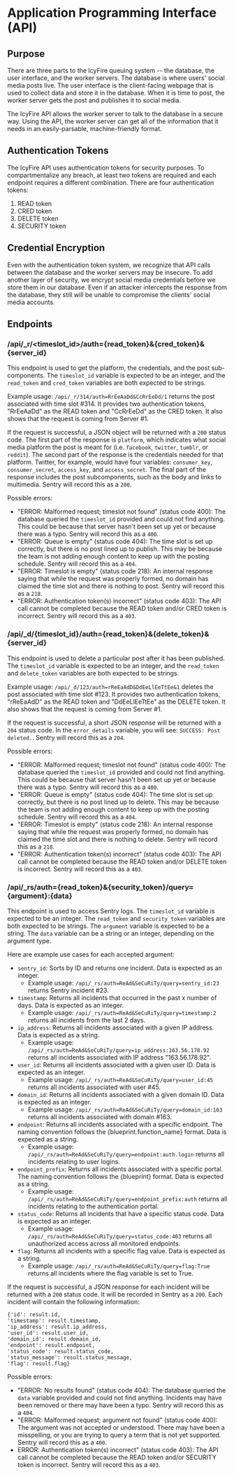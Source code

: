 # Application Programming Interface (API)

## Purpose

There are three parts to the IcyFire queuing system -- the database, the user interface, and the worker servers. The database is where users' social media posts live. The user interface is the client-facing webpage that is used to collect data and store it in the database. When it is time to post, the worker server gets the post and publishes it to social media.

The IcyFire API allows the worker server to talk to the database in a secure way. Using the API, the worker server can get all of the information that it needs in an easily-parsable, machine-friendly format.

## Authentication Tokens

The IcyFire API uses authentication tokens for security purposes. To compartmentalize any breach, at least two tokens are required and each endpoint requires a different combination. There are four authentication tokens:

1. READ token
2. CRED token
3. DELETE token
4. SECURITY token

## Credential Encryption

Even with the authentication token system, we recognize that API calls between the database and the worker servers may be insecure. To add another layer of security, we encrypt social media credentials before we store them in our database. Even if an attacker intercepts the response from the database, they still will be unable to compromise the clients' social media accounts.

## Endpoints

### /api/_r/<timeslot_id>/auth={read_token}&{cred_token}&{server_id}

This endpoint is used to get the platform, the credentials, and the post sub-components. The `timeslot_id` variable is expected to be an integer, and the `read_token` and `cred_token` variables are both expected to be strings.

Example usage: `/api/_r/314/auth=RrEeAaDd&CcRrEeDd/1` returns the post associated with time slot #314. It provides two authentication tokens, "RrEeAaDd" as the READ token and "CcRrEeDd" as the CRED token. It also shows that the request is coming from Server #1.

If the request is successful, a JSON object will be returned with a `200` status code. The first part of the response is `platform`, which indicates what social media platform the post is meant for (i.e. `facebook`, `twitter`, `tumblr`, or `reddit`). The second part of the response is the credentials needed for that platform. Twitter, for example, would have four variables: `consumer_key`, `consumer_secret`, `access_key`, and `access_secret`. The final part of the response includes the post subcomponents, such as the body and links to multimedia. Sentry will record this as a `200`.

Possible errors:

- "ERROR: Malformed request; timeslot not found" (status code 400): The database queried the `timeslot_id` provided and could not find anything. This could be because that server hasn't been set up yet or because there was a typo. Sentry will record this as a `400`.
- "ERROR: Queue is empty" (status code 404): The time slot is set up correctly, but there is no post lined up to publish. This may be because the team is not adding enough content to keep up with the posting schedule. Sentry will record this as a `404`.
- "ERROR: Timeslot is empty" (status code 218): An internal response saying that while the request was properly formed, no domain has claimed the time slot and there is nothing to post. Sentry will record this as a `218`.
- "ERROR: Authentication token(s) incorrect" (status code 403): The API call cannot be completed because the READ token and/or CRED token is incorrect. Sentry will record this as a `403`.

### /api/_d/{timeslot_id}/auth={read_token}&{delete_token}&{server_id}

This endpoint is used to delete a particular post after it has been published. The `timeslot_id` variable is expected to be an integer, and the `read_token` and `delete_token` variables are both expected to be strings.

Example usage: `/api/_d/123/auth=rReEaAdD&DdEeLlEeTtEe&1` deletes the post associated with time slot #123. It provides two authentication tokens, "rReEaAdD" as the READ token and "DdEeLlEeTtEe" as the DELETE token. It also shows that the request is coming from Server #1.

If the request is successful, a short JSON response will be returned with a `204` status code. In the `error_details` variable, you will see: `SUCCESS: Post deleted.`. Sentry will record this as a `204`.

Possible errors:

- "ERROR: Malformed request; timeslot not found" (status code 400): The database queried the `timeslot_id` provided and could not find anything. This could be because that server hasn't been set up yet or because there was a typo. Sentry will record this as a `400`.
- "ERROR: Queue is empty" (status code 404): The time slot is set up correctly, but there is no post lined up to delete. This may be because the team is not adding enough content to keep up with the posting schedule. Sentry will record this as a `404`.
- "ERROR: Timeslot is empty" (status code 218): An internal response saying that while the request was properly formed, no domain has claimed the time slot and there is nothing to delete. Sentry will record this as a `218`.
- "ERROR: Authentication token(s) incorrect" (status code 403): The API call cannot be completed because the READ token and/or DELETE token is incorrect. Sentry will record this as a `403`.

### /api/_rs/auth={read_token}&{security_token}/query={argument}:{data}

This endpoint is used to access Sentry logs. The `timeslot_id` variable is expected to be an integer. The `read_token` and `security_token` variables are both expected to be strings. The `argument` variable is expected to be a string. The `data` variable can be a string or an integer, depending on the argument type.

Here are example use cases for each accepted argument:

- `sentry_id`: Sorts by ID and returns one incident. Data is expected as an integer.
    - Example usage: `/api/_rs/auth=ReAd&SeCuRiTy/query=sentry_id:23` returns Sentry incident #23.
- `timestamp`: Returns all incidents that occurred in the past x number of days. Data is expected as an integer.
    - Example usage: `/api/_rs/auth=ReAd&SeCuRiTy/query=timestamp:2` returns all incidents from the last 2 days.
- `ip_address`: Returns all incidents associated with a given IP address. Data is expected as a string.
    - Example usage: `/api/_rs/auth=ReAd&SeCuRiTy/query=ip_address:163.56.178.92` returns all incidents associated with IP address "163.56.178.92".
- `user_id`: Returns all incidents associated with a given user ID. Data is expected as an integer.
    - Example usage: `/api/_rs/auth=ReAd&SeCuRiTy/query=user_id:45` returns all incidents associated with user #45.
- `domain_id`: Returns all incidents associated with a given domain ID. Data is expected as an integer.
    - Example usage: `/api/_rs/auth=ReAd&SeCuRiTy/query=domain_id:163` returns all incidents associated with domain #163.
- `endpoint`: Returns all incidents associated with a specific endpoint. The naming convention follows the {blueprint.function_name} format. Data is expected as a string.
    - Example usage: `/api/_rs/auth=ReAd&SeCuRiTy/query=endpoint:auth.login` returns all incidents relating to user logins.
- `endpoint_prefix`: Returns all incidents associated with a specific portal. The naming convention follows the {blueprint} format. Data is expected as a string.
    - Example usage: `/api/_rs/auth=ReAd&SeCuRiTy/query=endpoint_prefix:auth` returns all incidents relating to the authentication portal.
- `status_code`: Returns all incidents that have a specific status code. Data is expected as an integer.
    - Example usage: `/api/_rs/auth=ReAd&SeCuRiTy/query=status_code:403` returns all unauthorized access across all monitored endpoints.
- `flag`: Returns all incidents with a specific flag value. Data is expected as a string.
    - Example usage: `/api/_rs/auth=ReAd&SeCuRiTy/query=flag:True` returns all incidents where the flag variable is set to True.

If the request is successful, a JSON response for each incident will be returned with a `200` status code. It will be recorded in Sentry as a `200`. Each incident will contain the following information:

```
{'id': result.id, 
'timestamp': result.timestamp, 
'ip_address': result.ip_address, 
'user_id': result.user_id, 
'domain_id': result.domain_id, 
'endpoint': result.endpoint, 
'status_code': result.status_code, 
'status_message': result.status_message, 
'flag': result.flag}
```

Possible errors:

- "ERROR: No results found" (status code 404): The database queried the `data` variable provided and could not find anything. Incidents may have been removed or there may have been a typo. Sentry will record this as a `404`.
- "ERROR: Malformed request; argument not found" (status code 400): The argument was not accepted or understood. There may have been a misspelling, or you are trying to query a term that is not yet supported. Sentry will record this as a `400`.
- ERROR: Authentication token(s) incorrect" (status code 403): The API call cannot be completed because the READ token and/or SECURITY token is incorrect. Sentry will record this as a `403`.